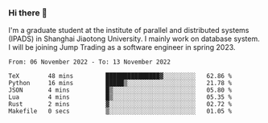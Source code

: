 ### Hi there 👋

I'm a graduate student at the institute of parallel and distributed systems (IPADS) in Shanghai Jiaotong University. I mainly work on database system. I will be joining Jump Trading as a software engineer in spring 2023.

<!--START_SECTION:waka-->

```text
From: 06 November 2022 - To: 13 November 2022

TeX        48 mins         ███████████████▓░░░░░░░░░   62.86 %
Python     16 mins         █████▒░░░░░░░░░░░░░░░░░░░   21.78 %
JSON       4 mins          █▒░░░░░░░░░░░░░░░░░░░░░░░   05.80 %
Lua        4 mins          █▒░░░░░░░░░░░░░░░░░░░░░░░   05.35 %
Rust       2 mins          ▓░░░░░░░░░░░░░░░░░░░░░░░░   02.72 %
Makefile   0 secs          ▒░░░░░░░░░░░░░░░░░░░░░░░░   01.05 %
```

<!--END_SECTION:waka-->

<!--
**yqmmm/yqmmm** is a ✨ _special_ ✨ repository because its `README.md` (this file) appears on your GitHub profile.

Here are some ideas to get you started:

- 🔭 I’m currently working on ...
- 🌱 I’m currently learning ...
- 👯 I’m looking to collaborate on ...
- 🤔 I’m looking for help with ...
- 💬 Ask me about ...
- 📫 How to reach me: ...
- 😄 Pronouns: ...
- ⚡ Fun fact: ...
-->
